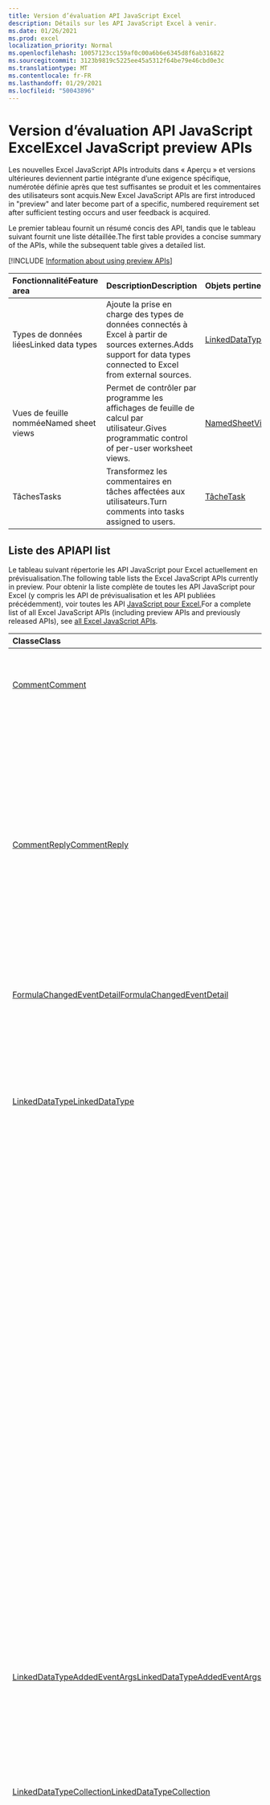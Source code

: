 ```yaml
---
title: Version d’évaluation API JavaScript Excel
description: Détails sur les API JavaScript Excel à venir.
ms.date: 01/26/2021
ms.prod: excel
localization_priority: Normal
ms.openlocfilehash: 10057123cc159af0c00a6b6e6345d8f6ab316822
ms.sourcegitcommit: 3123b9819c5225ee45a5312f64be79e46cbd0e3c
ms.translationtype: MT
ms.contentlocale: fr-FR
ms.lasthandoff: 01/29/2021
ms.locfileid: "50043896"
---
```

# <a name="excel-javascript-preview-apis"></a><span data-ttu-id="99d3b-103">Version d’évaluation API JavaScript Excel</span><span class="sxs-lookup"><span data-stu-id="99d3b-103">Excel JavaScript preview APIs</span></span>

<span data-ttu-id="99d3b-104">Les nouvelles Excel JavaScript APIs introduits dans « Aperçu » et versions ultérieures deviennent partie intégrante d’une exigence spécifique, numérotée définie après que test suffisantes se produit et les commentaires des utilisateurs sont acquis.</span><span class="sxs-lookup"><span data-stu-id="99d3b-104">New Excel JavaScript APIs are first introduced in "preview" and later become part of a specific, numbered requirement set after sufficient testing occurs and user feedback is acquired.</span></span>

<span data-ttu-id="99d3b-105">Le premier tableau fournit un résumé concis des API, tandis que le tableau suivant fournit une liste détaillée.</span><span class="sxs-lookup"><span data-stu-id="99d3b-105">The first table provides a concise summary of the APIs, while the subsequent table gives a detailed list.</span></span>

[!INCLUDE [Information about using preview APIs](../../includes/using-preview-apis-host.md)]

| <span data-ttu-id="99d3b-106">Fonctionnalité</span><span class="sxs-lookup"><span data-stu-id="99d3b-106">Feature area</span></span> | <span data-ttu-id="99d3b-107">Description</span><span class="sxs-lookup"><span data-stu-id="99d3b-107">Description</span></span> | <span data-ttu-id="99d3b-108">Objets pertinents</span><span class="sxs-lookup"><span data-stu-id="99d3b-108">Relevant objects</span></span> |
|:--- |:--- |:--- |
| <span data-ttu-id="99d3b-109">Types de données liées</span><span class="sxs-lookup"><span data-stu-id="99d3b-109">Linked data types</span></span> | <span data-ttu-id="99d3b-110">Ajoute la prise en charge des types de données connectés à Excel à partir de sources externes.</span><span class="sxs-lookup"><span data-stu-id="99d3b-110">Adds support for data types connected to Excel from external sources.</span></span> | [<span data-ttu-id="99d3b-111">LinkedDataType</span><span class="sxs-lookup"><span data-stu-id="99d3b-111">LinkedDataType</span></span>](/javascript/api/excel/excel.linkeddatatype)|
| <span data-ttu-id="99d3b-112">Vues de feuille nommée</span><span class="sxs-lookup"><span data-stu-id="99d3b-112">Named sheet views</span></span> | <span data-ttu-id="99d3b-113">Permet de contrôler par programme les affichages de feuille de calcul par utilisateur.</span><span class="sxs-lookup"><span data-stu-id="99d3b-113">Gives programmatic control of per-user worksheet views.</span></span> | [<span data-ttu-id="99d3b-114">NamedSheetView</span><span class="sxs-lookup"><span data-stu-id="99d3b-114">NamedSheetView</span></span>](/javascript/api/excel/excel.namedsheetview) |
| <span data-ttu-id="99d3b-115">Tâches</span><span class="sxs-lookup"><span data-stu-id="99d3b-115">Tasks</span></span> | <span data-ttu-id="99d3b-116">Transformez les commentaires en tâches affectées aux utilisateurs.</span><span class="sxs-lookup"><span data-stu-id="99d3b-116">Turn comments into tasks assigned to users.</span></span> | [<span data-ttu-id="99d3b-117">Tâche</span><span class="sxs-lookup"><span data-stu-id="99d3b-117">Task</span></span>](/javascript/api/excel/excel.task) |

## <a name="api-list"></a><span data-ttu-id="99d3b-118">Liste des API</span><span class="sxs-lookup"><span data-stu-id="99d3b-118">API list</span></span>

<span data-ttu-id="99d3b-119">Le tableau suivant répertorie les API JavaScript pour Excel actuellement en prévisualisation.</span><span class="sxs-lookup"><span data-stu-id="99d3b-119">The following table lists the Excel JavaScript APIs currently in preview.</span></span> <span data-ttu-id="99d3b-120">Pour obtenir la liste complète de toutes les API JavaScript pour Excel (y compris les API de prévisualisation et les API publiées précédemment), voir toutes les API [JavaScript pour Excel.](/javascript/api/excel?view=excel-js-preview&preserve-view=true)</span><span class="sxs-lookup"><span data-stu-id="99d3b-120">For a complete list of all Excel JavaScript APIs (including preview APIs and previously released APIs), see [all Excel JavaScript APIs](/javascript/api/excel?view=excel-js-preview&preserve-view=true).</span></span>

| <span data-ttu-id="99d3b-121">Classe</span><span class="sxs-lookup"><span data-stu-id="99d3b-121">Class</span></span> | <span data-ttu-id="99d3b-122">Champs</span><span class="sxs-lookup"><span data-stu-id="99d3b-122">Fields</span></span> | <span data-ttu-id="99d3b-123">Description</span><span class="sxs-lookup"><span data-stu-id="99d3b-123">Description</span></span> |
|:---|:---|:---|
|[<span data-ttu-id="99d3b-124">Comment</span><span class="sxs-lookup"><span data-stu-id="99d3b-124">Comment</span></span>](/javascript/api/excel/excel.comment)|[<span data-ttu-id="99d3b-125">assignTask(email: string)</span><span class="sxs-lookup"><span data-stu-id="99d3b-125">assignTask(email: string)</span></span>](/javascript/api/excel/excel.comment#assigntask-email-)|<span data-ttu-id="99d3b-126">Affecte la tâche liée au commentaire à l’utilisateur donné en tant que seule personne assignée.</span><span class="sxs-lookup"><span data-stu-id="99d3b-126">Assigns the task attached to the comment to the given user as the sole assignee.</span></span>|
||[<span data-ttu-id="99d3b-127">getTask()</span><span class="sxs-lookup"><span data-stu-id="99d3b-127">getTask()</span></span>](/javascript/api/excel/excel.comment#gettask--)|<span data-ttu-id="99d3b-128">Obtient la tâche associée à ce commentaire.</span><span class="sxs-lookup"><span data-stu-id="99d3b-128">Gets the task associated with this comment.</span></span>|
||[<span data-ttu-id="99d3b-129">getTaskOrNullObject()</span><span class="sxs-lookup"><span data-stu-id="99d3b-129">getTaskOrNullObject()</span></span>](/javascript/api/excel/excel.comment#gettaskornullobject--)|<span data-ttu-id="99d3b-130">Obtient la tâche associée à ce commentaire.</span><span class="sxs-lookup"><span data-stu-id="99d3b-130">Gets the task associated with this comment.</span></span>|
|[<span data-ttu-id="99d3b-131">CommentReply</span><span class="sxs-lookup"><span data-stu-id="99d3b-131">CommentReply</span></span>](/javascript/api/excel/excel.commentreply)|[<span data-ttu-id="99d3b-132">assignTask(email: string)</span><span class="sxs-lookup"><span data-stu-id="99d3b-132">assignTask(email: string)</span></span>](/javascript/api/excel/excel.commentreply#assigntask-email-)|<span data-ttu-id="99d3b-133">Affecte la tâche liée au commentaire à l’utilisateur donné en tant que seule personne assignée.</span><span class="sxs-lookup"><span data-stu-id="99d3b-133">Assigns the task attached to the comment to the given user as the sole assignee.</span></span>|
||[<span data-ttu-id="99d3b-134">getTask()</span><span class="sxs-lookup"><span data-stu-id="99d3b-134">getTask()</span></span>](/javascript/api/excel/excel.commentreply#gettask--)|<span data-ttu-id="99d3b-135">Obtient la tâche associée à ce commentaire.</span><span class="sxs-lookup"><span data-stu-id="99d3b-135">Gets the task associated with this comment.</span></span>|
||[<span data-ttu-id="99d3b-136">getTaskOrNullObject()</span><span class="sxs-lookup"><span data-stu-id="99d3b-136">getTaskOrNullObject()</span></span>](/javascript/api/excel/excel.commentreply#gettaskornullobject--)|<span data-ttu-id="99d3b-137">Obtient la tâche associée à ce commentaire.</span><span class="sxs-lookup"><span data-stu-id="99d3b-137">Gets the task associated with this comment.</span></span>|
|[<span data-ttu-id="99d3b-138">FormulaChangedEventDetail</span><span class="sxs-lookup"><span data-stu-id="99d3b-138">FormulaChangedEventDetail</span></span>](/javascript/api/excel/excel.formulachangedeventdetail)|[<span data-ttu-id="99d3b-139">cellAddress</span><span class="sxs-lookup"><span data-stu-id="99d3b-139">cellAddress</span></span>](/javascript/api/excel/excel.formulachangedeventdetail#celladdress)|<span data-ttu-id="99d3b-140">Adresse de la cellule qui contient la formule modifiée.</span><span class="sxs-lookup"><span data-stu-id="99d3b-140">The address of the cell that contains the changed formula.</span></span>|
||[<span data-ttu-id="99d3b-141">previousFormula</span><span class="sxs-lookup"><span data-stu-id="99d3b-141">previousFormula</span></span>](/javascript/api/excel/excel.formulachangedeventdetail#previousformula)|<span data-ttu-id="99d3b-142">Représente la formule précédente, avant qu’elle n’a été modifiée.</span><span class="sxs-lookup"><span data-stu-id="99d3b-142">Represents the previous formula, before it was changed.</span></span>|
|[<span data-ttu-id="99d3b-143">LinkedDataType</span><span class="sxs-lookup"><span data-stu-id="99d3b-143">LinkedDataType</span></span>](/javascript/api/excel/excel.linkeddatatype)|[<span data-ttu-id="99d3b-144">dataProvider</span><span class="sxs-lookup"><span data-stu-id="99d3b-144">dataProvider</span></span>](/javascript/api/excel/excel.linkeddatatype#dataprovider)|<span data-ttu-id="99d3b-145">Nom du fournisseur de données pour le type de données liées.</span><span class="sxs-lookup"><span data-stu-id="99d3b-145">The name of the data provider for the linked data type.</span></span>|
||[<span data-ttu-id="99d3b-146">lastRefreshed</span><span class="sxs-lookup"><span data-stu-id="99d3b-146">lastRefreshed</span></span>](/javascript/api/excel/excel.linkeddatatype#lastrefreshed)|<span data-ttu-id="99d3b-147">Date et heure du fuseau horaire local depuis l’ouverture du manuel lors de la dernière actualisation du type de données liées.</span><span class="sxs-lookup"><span data-stu-id="99d3b-147">The local time-zone date and time since the workbook was opened when the linked data type was last refreshed.</span></span>|
||[<span data-ttu-id="99d3b-148">name</span><span class="sxs-lookup"><span data-stu-id="99d3b-148">name</span></span>](/javascript/api/excel/excel.linkeddatatype#name)|<span data-ttu-id="99d3b-149">Nom du type de données liées.</span><span class="sxs-lookup"><span data-stu-id="99d3b-149">The name of the linked data type.</span></span>|
||[<span data-ttu-id="99d3b-150">periodicRefreshInterval</span><span class="sxs-lookup"><span data-stu-id="99d3b-150">periodicRefreshInterval</span></span>](/javascript/api/excel/excel.linkeddatatype#periodicrefreshinterval)|<span data-ttu-id="99d3b-151">Fréquence, en secondes, à laquelle le type de données liées est actualisé si elle est définie `refreshMode` sur « Périodique ».</span><span class="sxs-lookup"><span data-stu-id="99d3b-151">The frequency, in seconds, at which the linked data type is refreshed if `refreshMode` is set to "Periodic".</span></span>|
||[<span data-ttu-id="99d3b-152">refreshMode</span><span class="sxs-lookup"><span data-stu-id="99d3b-152">refreshMode</span></span>](/javascript/api/excel/excel.linkeddatatype#refreshmode)|<span data-ttu-id="99d3b-153">Mécanisme par lequel les données du type de données liées sont récupérées.</span><span class="sxs-lookup"><span data-stu-id="99d3b-153">The mechanism by which the data for the linked data type is retrieved.</span></span>|
||[<span data-ttu-id="99d3b-154">serviceId</span><span class="sxs-lookup"><span data-stu-id="99d3b-154">serviceId</span></span>](/javascript/api/excel/excel.linkeddatatype#serviceid)|<span data-ttu-id="99d3b-155">ID unique du type de données liées.</span><span class="sxs-lookup"><span data-stu-id="99d3b-155">The unique id of the linked data type.</span></span>|
||[<span data-ttu-id="99d3b-156">supportedRefreshModes</span><span class="sxs-lookup"><span data-stu-id="99d3b-156">supportedRefreshModes</span></span>](/javascript/api/excel/excel.linkeddatatype#supportedrefreshmodes)|<span data-ttu-id="99d3b-157">Renvoie un tableau avec tous les modes d’actualisation pris en charge par le type de données liées.</span><span class="sxs-lookup"><span data-stu-id="99d3b-157">Returns an array with all the refresh modes supported by the linked data type.</span></span>|
||[<span data-ttu-id="99d3b-158">requestRefresh()</span><span class="sxs-lookup"><span data-stu-id="99d3b-158">requestRefresh()</span></span>](/javascript/api/excel/excel.linkeddatatype#requestrefresh--)|<span data-ttu-id="99d3b-159">Effectue une demande d’actualisation du type de données liées.</span><span class="sxs-lookup"><span data-stu-id="99d3b-159">Makes a request to refresh the linked data type.</span></span>|
||[<span data-ttu-id="99d3b-160">requestSetRefreshMode(refreshMode: Excel.LinkedDataTypeRefreshMode)</span><span class="sxs-lookup"><span data-stu-id="99d3b-160">requestSetRefreshMode(refreshMode: Excel.LinkedDataTypeRefreshMode)</span></span>](/javascript/api/excel/excel.linkeddatatype#requestsetrefreshmode-refreshmode-)|<span data-ttu-id="99d3b-161">Effectue une demande de modification du mode d’actualisation pour ce type de données liées.</span><span class="sxs-lookup"><span data-stu-id="99d3b-161">Makes a request to change the refresh mode for this linked data type.</span></span>|
|[<span data-ttu-id="99d3b-162">LinkedDataTypeAddedEventArgs</span><span class="sxs-lookup"><span data-stu-id="99d3b-162">LinkedDataTypeAddedEventArgs</span></span>](/javascript/api/excel/excel.linkeddatatypeaddedeventargs)|[<span data-ttu-id="99d3b-163">serviceId</span><span class="sxs-lookup"><span data-stu-id="99d3b-163">serviceId</span></span>](/javascript/api/excel/excel.linkeddatatypeaddedeventargs#serviceid)|<span data-ttu-id="99d3b-164">ID unique du nouveau type de données liées.</span><span class="sxs-lookup"><span data-stu-id="99d3b-164">The unique id of the new linked data type.</span></span>|
||[<span data-ttu-id="99d3b-165">source</span><span class="sxs-lookup"><span data-stu-id="99d3b-165">source</span></span>](/javascript/api/excel/excel.linkeddatatypeaddedeventargs#source)|<span data-ttu-id="99d3b-166">Obtient la source de l’événement.</span><span class="sxs-lookup"><span data-stu-id="99d3b-166">Gets the source of the event.</span></span>|
||[<span data-ttu-id="99d3b-167">type</span><span class="sxs-lookup"><span data-stu-id="99d3b-167">type</span></span>](/javascript/api/excel/excel.linkeddatatypeaddedeventargs#type)|<span data-ttu-id="99d3b-168">Obtient le type de l’événement.</span><span class="sxs-lookup"><span data-stu-id="99d3b-168">Gets the type of the event.</span></span>|
|[<span data-ttu-id="99d3b-169">LinkedDataTypeCollection</span><span class="sxs-lookup"><span data-stu-id="99d3b-169">LinkedDataTypeCollection</span></span>](/javascript/api/excel/excel.linkeddatatypecollection)|[<span data-ttu-id="99d3b-170">getCount()</span><span class="sxs-lookup"><span data-stu-id="99d3b-170">getCount()</span></span>](/javascript/api/excel/excel.linkeddatatypecollection#getcount--)|<span data-ttu-id="99d3b-171">Obtient le nombre de types de données liées dans la collection.</span><span class="sxs-lookup"><span data-stu-id="99d3b-171">Gets the number of linked data types in the collection.</span></span>|
||[<span data-ttu-id="99d3b-172">getItem(key: number)</span><span class="sxs-lookup"><span data-stu-id="99d3b-172">getItem(key: number)</span></span>](/javascript/api/excel/excel.linkeddatatypecollection#getitem-key-)|<span data-ttu-id="99d3b-173">Obtient un type de données liées par ID de service.</span><span class="sxs-lookup"><span data-stu-id="99d3b-173">Gets a linked data type by service id.</span></span>|
||[<span data-ttu-id="99d3b-174">getItemAt(index: number)</span><span class="sxs-lookup"><span data-stu-id="99d3b-174">getItemAt(index: number)</span></span>](/javascript/api/excel/excel.linkeddatatypecollection#getitemat-index-)|<span data-ttu-id="99d3b-175">Obtient un type de données liées par son index dans la collection.</span><span class="sxs-lookup"><span data-stu-id="99d3b-175">Gets a linked data type by its index in the collection.</span></span>|
||[<span data-ttu-id="99d3b-176">getItemOrNullObject(key: number)</span><span class="sxs-lookup"><span data-stu-id="99d3b-176">getItemOrNullObject(key: number)</span></span>](/javascript/api/excel/excel.linkeddatatypecollection#getitemornullobject-key-)|<span data-ttu-id="99d3b-177">Obtient un type de données liées par ID.</span><span class="sxs-lookup"><span data-stu-id="99d3b-177">Gets a linked data type by ID.</span></span>|
||[<span data-ttu-id="99d3b-178">items</span><span class="sxs-lookup"><span data-stu-id="99d3b-178">items</span></span>](/javascript/api/excel/excel.linkeddatatypecollection#items)|<span data-ttu-id="99d3b-179">Obtient l’élément enfant chargé dans cette collection de sites.</span><span class="sxs-lookup"><span data-stu-id="99d3b-179">Gets the loaded child items in this collection.</span></span>|
||[<span data-ttu-id="99d3b-180">requestRefreshAll()</span><span class="sxs-lookup"><span data-stu-id="99d3b-180">requestRefreshAll()</span></span>](/javascript/api/excel/excel.linkeddatatypecollection#requestrefreshall--)|<span data-ttu-id="99d3b-181">Effectue une demande d’actualisation de tous les types de données liées dans la collection.</span><span class="sxs-lookup"><span data-stu-id="99d3b-181">Makes a request to refresh all the linked data types in the collection.</span></span>|
|[<span data-ttu-id="99d3b-182">NamedSheetView</span><span class="sxs-lookup"><span data-stu-id="99d3b-182">NamedSheetView</span></span>](/javascript/api/excel/excel.namedsheetview)|[<span data-ttu-id="99d3b-183">activate()</span><span class="sxs-lookup"><span data-stu-id="99d3b-183">activate()</span></span>](/javascript/api/excel/excel.namedsheetview#activate--)|<span data-ttu-id="99d3b-184">Active cette vue de feuille.</span><span class="sxs-lookup"><span data-stu-id="99d3b-184">Activates this sheet view.</span></span>|
||[<span data-ttu-id="99d3b-185">delete()</span><span class="sxs-lookup"><span data-stu-id="99d3b-185">delete()</span></span>](/javascript/api/excel/excel.namedsheetview#delete--)|<span data-ttu-id="99d3b-186">Supprime l’affichage Feuille de la feuille de calcul.</span><span class="sxs-lookup"><span data-stu-id="99d3b-186">Removes the sheet view from the worksheet.</span></span>|
||[<span data-ttu-id="99d3b-187">duplicate(name?: string)</span><span class="sxs-lookup"><span data-stu-id="99d3b-187">duplicate(name?: string)</span></span>](/javascript/api/excel/excel.namedsheetview#duplicate-name-)|<span data-ttu-id="99d3b-188">Crée une copie de cette vue de feuille.</span><span class="sxs-lookup"><span data-stu-id="99d3b-188">Creates a copy of this sheet view.</span></span>|
||[<span data-ttu-id="99d3b-189">name</span><span class="sxs-lookup"><span data-stu-id="99d3b-189">name</span></span>](/javascript/api/excel/excel.namedsheetview#name)|<span data-ttu-id="99d3b-190">Obtient ou définit le nom de l’affichage Feuille.</span><span class="sxs-lookup"><span data-stu-id="99d3b-190">Gets or sets the name of the sheet view.</span></span>|
|[<span data-ttu-id="99d3b-191">NamedSheetViewCollection</span><span class="sxs-lookup"><span data-stu-id="99d3b-191">NamedSheetViewCollection</span></span>](/javascript/api/excel/excel.namedsheetviewcollection)|[<span data-ttu-id="99d3b-192">add(name: string)</span><span class="sxs-lookup"><span data-stu-id="99d3b-192">add(name: string)</span></span>](/javascript/api/excel/excel.namedsheetviewcollection#add-name-)|<span data-ttu-id="99d3b-193">Crée un affichage feuille avec le nom donné.</span><span class="sxs-lookup"><span data-stu-id="99d3b-193">Creates a new sheet view with the given name.</span></span>|
||[<span data-ttu-id="99d3b-194">enterTemporary()</span><span class="sxs-lookup"><span data-stu-id="99d3b-194">enterTemporary()</span></span>](/javascript/api/excel/excel.namedsheetviewcollection#entertemporary--)|<span data-ttu-id="99d3b-195">Crée et active un nouvel affichage de feuille temporaire.</span><span class="sxs-lookup"><span data-stu-id="99d3b-195">Creates and activates a new temporary sheet view.</span></span>|
||[<span data-ttu-id="99d3b-196">exit()</span><span class="sxs-lookup"><span data-stu-id="99d3b-196">exit()</span></span>](/javascript/api/excel/excel.namedsheetviewcollection#exit--)|<span data-ttu-id="99d3b-197">Quitte l’affichage feuille actif.</span><span class="sxs-lookup"><span data-stu-id="99d3b-197">Exits the currently active sheet view.</span></span>|
||[<span data-ttu-id="99d3b-198">getActive()</span><span class="sxs-lookup"><span data-stu-id="99d3b-198">getActive()</span></span>](/javascript/api/excel/excel.namedsheetviewcollection#getactive--)|<span data-ttu-id="99d3b-199">Obtient l’affichage feuille de calcul actif.</span><span class="sxs-lookup"><span data-stu-id="99d3b-199">Gets the worksheet's currently active sheet view.</span></span>|
||[<span data-ttu-id="99d3b-200">getCount()</span><span class="sxs-lookup"><span data-stu-id="99d3b-200">getCount()</span></span>](/javascript/api/excel/excel.namedsheetviewcollection#getcount--)|<span data-ttu-id="99d3b-201">Obtient le nombre d’affichages de feuille dans cette feuille de calcul.</span><span class="sxs-lookup"><span data-stu-id="99d3b-201">Gets the number of sheet views in this worksheet.</span></span>|
||[<span data-ttu-id="99d3b-202">getItem(key: string)</span><span class="sxs-lookup"><span data-stu-id="99d3b-202">getItem(key: string)</span></span>](/javascript/api/excel/excel.namedsheetviewcollection#getitem-key-)|<span data-ttu-id="99d3b-203">Obtient une vue de feuille à l’aide de son nom.</span><span class="sxs-lookup"><span data-stu-id="99d3b-203">Gets a sheet view using its name.</span></span>|
||[<span data-ttu-id="99d3b-204">getItemAt(index: number)</span><span class="sxs-lookup"><span data-stu-id="99d3b-204">getItemAt(index: number)</span></span>](/javascript/api/excel/excel.namedsheetviewcollection#getitemat-index-)|<span data-ttu-id="99d3b-205">Obtient une vue de feuille par son index dans la collection.</span><span class="sxs-lookup"><span data-stu-id="99d3b-205">Gets a sheet view by its index in the collection.</span></span>|
||[<span data-ttu-id="99d3b-206">items</span><span class="sxs-lookup"><span data-stu-id="99d3b-206">items</span></span>](/javascript/api/excel/excel.namedsheetviewcollection#items)|<span data-ttu-id="99d3b-207">Obtient l’élément enfant chargé dans cette collection de sites.</span><span class="sxs-lookup"><span data-stu-id="99d3b-207">Gets the loaded child items in this collection.</span></span>|
|[<span data-ttu-id="99d3b-208">PivotLayout</span><span class="sxs-lookup"><span data-stu-id="99d3b-208">PivotLayout</span></span>](/javascript/api/excel/excel.pivotlayout)|[<span data-ttu-id="99d3b-209">altTextDescription</span><span class="sxs-lookup"><span data-stu-id="99d3b-209">altTextDescription</span></span>](/javascript/api/excel/excel.pivotlayout#alttextdescription)|<span data-ttu-id="99d3b-210">Description de texte de alt du tableau croisé dynamique.</span><span class="sxs-lookup"><span data-stu-id="99d3b-210">The alt text description of the PivotTable.</span></span>|
||[<span data-ttu-id="99d3b-211">altTextTitle</span><span class="sxs-lookup"><span data-stu-id="99d3b-211">altTextTitle</span></span>](/javascript/api/excel/excel.pivotlayout#alttexttitle)|<span data-ttu-id="99d3b-212">Titre de texte de alt du tableau croisé dynamique.</span><span class="sxs-lookup"><span data-stu-id="99d3b-212">The alt text title of the PivotTable.</span></span>|
||[<span data-ttu-id="99d3b-213">displayBlankLineAfterEachItem(display: boolean)</span><span class="sxs-lookup"><span data-stu-id="99d3b-213">displayBlankLineAfterEachItem(display: boolean)</span></span>](/javascript/api/excel/excel.pivotlayout#displayblanklineaftereachitem-display-)|<span data-ttu-id="99d3b-214">Définit si une ligne vide doit être affichée après chaque élément.</span><span class="sxs-lookup"><span data-stu-id="99d3b-214">Sets whether or not to display a blank line after each item.</span></span>|
||[<span data-ttu-id="99d3b-215">emptyCellText</span><span class="sxs-lookup"><span data-stu-id="99d3b-215">emptyCellText</span></span>](/javascript/api/excel/excel.pivotlayout#emptycelltext)|<span data-ttu-id="99d3b-216">Texte qui est automatiquement rempli dans n’importe quelle cellule vide du tableau croisé dynamique si `fillEmptyCells == true` .</span><span class="sxs-lookup"><span data-stu-id="99d3b-216">The text that is automatically filled into any empty cell in the PivotTable if `fillEmptyCells == true`.</span></span>|
||[<span data-ttu-id="99d3b-217">fillEmptyCells</span><span class="sxs-lookup"><span data-stu-id="99d3b-217">fillEmptyCells</span></span>](/javascript/api/excel/excel.pivotlayout#fillemptycells)|<span data-ttu-id="99d3b-218">Spécifie si les cellules vides du tableau croisé dynamique doivent être remplies avec le `emptyCellText` .</span><span class="sxs-lookup"><span data-stu-id="99d3b-218">Specifies whether empty cells in the PivotTable should be populated with the `emptyCellText`.</span></span>|
||[<span data-ttu-id="99d3b-219">getCell(dataHierarchy: DataPivotHierarchy \| string, rowItems: Array<PivotItem \| string>, columnItems: Array<PivotItem \| string>)</span><span class="sxs-lookup"><span data-stu-id="99d3b-219">getCell(dataHierarchy: DataPivotHierarchy \| string, rowItems: Array<PivotItem \| string>, columnItems: Array<PivotItem \| string>)</span></span>](/javascript/api/excel/excel.pivotlayout#getcell-datahierarchy--rowitems--columnitems-)|<span data-ttu-id="99d3b-220">Obtient une cellule unique dans le tableau croisé dynamique basé sur une hiérarchie de données ainsi que les éléments de ligne et de colonne de leurs hiérarchies respectives.</span><span class="sxs-lookup"><span data-stu-id="99d3b-220">Gets a unique cell in the PivotTable based on a data hierarchy and the row and column items of their respective hierarchies.</span></span>|
||[<span data-ttu-id="99d3b-221">pivotStyle</span><span class="sxs-lookup"><span data-stu-id="99d3b-221">pivotStyle</span></span>](/javascript/api/excel/excel.pivotlayout#pivotstyle)|<span data-ttu-id="99d3b-222">Style appliqué au tableau croisé dynamique.</span><span class="sxs-lookup"><span data-stu-id="99d3b-222">The style applied to the PivotTable.</span></span>|
||[<span data-ttu-id="99d3b-223">repeatAllItemLabels(repeatLabels: boolean)</span><span class="sxs-lookup"><span data-stu-id="99d3b-223">repeatAllItemLabels(repeatLabels: boolean)</span></span>](/javascript/api/excel/excel.pivotlayout#repeatallitemlabels-repeatlabels-)|<span data-ttu-id="99d3b-224">Définit le paramètre « Répéter toutes les étiquettes d’éléments » dans tous les champs du tableau croisé dynamique.</span><span class="sxs-lookup"><span data-stu-id="99d3b-224">Sets the "repeat all item labels" setting across all fields in the PivotTable.</span></span>|
||[<span data-ttu-id="99d3b-225">setStyle(style: string \| PivotTableStyle \| BuiltInPivotTableStyle)</span><span class="sxs-lookup"><span data-stu-id="99d3b-225">setStyle(style: string \| PivotTableStyle \| BuiltInPivotTableStyle)</span></span>](/javascript/api/excel/excel.pivotlayout#setstyle-style-)|<span data-ttu-id="99d3b-226">Définit le style appliqué au tableau croisé dynamique.</span><span class="sxs-lookup"><span data-stu-id="99d3b-226">Sets the style applied to the PivotTable.</span></span>|
||[<span data-ttu-id="99d3b-227">showFieldHeaders</span><span class="sxs-lookup"><span data-stu-id="99d3b-227">showFieldHeaders</span></span>](/javascript/api/excel/excel.pivotlayout#showfieldheaders)|<span data-ttu-id="99d3b-228">Spécifie si le tableau croisé dynamique affiche les en-têtes de champ (légendes de champ et les drop-downs de filtre).</span><span class="sxs-lookup"><span data-stu-id="99d3b-228">Specifies whether the PivotTable displays field headers (field captions and filter drop-downs).</span></span>|
|[<span data-ttu-id="99d3b-229">PivotTable</span><span class="sxs-lookup"><span data-stu-id="99d3b-229">PivotTable</span></span>](/javascript/api/excel/excel.pivottable)|[<span data-ttu-id="99d3b-230">refreshOnOpen</span><span class="sxs-lookup"><span data-stu-id="99d3b-230">refreshOnOpen</span></span>](/javascript/api/excel/excel.pivottable#refreshonopen)|<span data-ttu-id="99d3b-231">Spécifie si le tableau croisé dynamique est actualisé à l’ouverture du manuel.</span><span class="sxs-lookup"><span data-stu-id="99d3b-231">Specifies whether the PivotTable refreshes when the workbook opens.</span></span>|
|[<span data-ttu-id="99d3b-232">Range</span><span class="sxs-lookup"><span data-stu-id="99d3b-232">Range</span></span>](/javascript/api/excel/excel.range)|[<span data-ttu-id="99d3b-233">getPrecedents()</span><span class="sxs-lookup"><span data-stu-id="99d3b-233">getPrecedents()</span></span>](/javascript/api/excel/excel.range#getprecedents--)|<span data-ttu-id="99d3b-234">Renvoie un objet qui représente la plage contenant tous les antécédents d’une cellule dans la même feuille de calcul ou `WorkbookRangeAreas` dans plusieurs feuilles de calcul.</span><span class="sxs-lookup"><span data-stu-id="99d3b-234">Returns a `WorkbookRangeAreas` object that represents the range containing all the precedents of a cell in same worksheet or in multiple worksheets.</span></span>|
|[<span data-ttu-id="99d3b-235">RefreshModeChangedEventArgs</span><span class="sxs-lookup"><span data-stu-id="99d3b-235">RefreshModeChangedEventArgs</span></span>](/javascript/api/excel/excel.refreshmodechangedeventargs)|[<span data-ttu-id="99d3b-236">refreshMode</span><span class="sxs-lookup"><span data-stu-id="99d3b-236">refreshMode</span></span>](/javascript/api/excel/excel.refreshmodechangedeventargs#refreshmode)|<span data-ttu-id="99d3b-237">Mode d’actualisation du type de données liées.</span><span class="sxs-lookup"><span data-stu-id="99d3b-237">The linked data type refresh mode.</span></span>|
||[<span data-ttu-id="99d3b-238">serviceId</span><span class="sxs-lookup"><span data-stu-id="99d3b-238">serviceId</span></span>](/javascript/api/excel/excel.refreshmodechangedeventargs#serviceid)|<span data-ttu-id="99d3b-239">ID unique de l’objet dont le mode d’actualisation a été modifié.</span><span class="sxs-lookup"><span data-stu-id="99d3b-239">The unique id of the object whose refresh mode was changed.</span></span>|
||[<span data-ttu-id="99d3b-240">source</span><span class="sxs-lookup"><span data-stu-id="99d3b-240">source</span></span>](/javascript/api/excel/excel.refreshmodechangedeventargs#source)|<span data-ttu-id="99d3b-241">Obtient la source de l’événement.</span><span class="sxs-lookup"><span data-stu-id="99d3b-241">Gets the source of the event.</span></span>|
||[<span data-ttu-id="99d3b-242">type</span><span class="sxs-lookup"><span data-stu-id="99d3b-242">type</span></span>](/javascript/api/excel/excel.refreshmodechangedeventargs#type)|<span data-ttu-id="99d3b-243">Obtient le type de l’événement.</span><span class="sxs-lookup"><span data-stu-id="99d3b-243">Gets the type of the event.</span></span>|
|[<span data-ttu-id="99d3b-244">RefreshRequestCompletedEventArgs</span><span class="sxs-lookup"><span data-stu-id="99d3b-244">RefreshRequestCompletedEventArgs</span></span>](/javascript/api/excel/excel.refreshrequestcompletedeventargs)|[<span data-ttu-id="99d3b-245">actualisé</span><span class="sxs-lookup"><span data-stu-id="99d3b-245">refreshed</span></span>](/javascript/api/excel/excel.refreshrequestcompletedeventargs#refreshed)|<span data-ttu-id="99d3b-246">Indique si la demande d’actualisation a réussi.</span><span class="sxs-lookup"><span data-stu-id="99d3b-246">Indicates if the request to refresh was successful.</span></span>|
||[<span data-ttu-id="99d3b-247">serviceId</span><span class="sxs-lookup"><span data-stu-id="99d3b-247">serviceId</span></span>](/javascript/api/excel/excel.refreshrequestcompletedeventargs#serviceid)|<span data-ttu-id="99d3b-248">ID unique de l’objet dont la demande d’actualisation a été effectuée.</span><span class="sxs-lookup"><span data-stu-id="99d3b-248">The unique id of the object whose refresh request was completed.</span></span>|
||[<span data-ttu-id="99d3b-249">source</span><span class="sxs-lookup"><span data-stu-id="99d3b-249">source</span></span>](/javascript/api/excel/excel.refreshrequestcompletedeventargs#source)|<span data-ttu-id="99d3b-250">Obtient la source de l’événement.</span><span class="sxs-lookup"><span data-stu-id="99d3b-250">Gets the source of the event.</span></span>|
||[<span data-ttu-id="99d3b-251">type</span><span class="sxs-lookup"><span data-stu-id="99d3b-251">type</span></span>](/javascript/api/excel/excel.refreshrequestcompletedeventargs#type)|<span data-ttu-id="99d3b-252">Obtient le type de l’événement.</span><span class="sxs-lookup"><span data-stu-id="99d3b-252">Gets the type of the event.</span></span>|
||[<span data-ttu-id="99d3b-253">avertissements</span><span class="sxs-lookup"><span data-stu-id="99d3b-253">warnings</span></span>](/javascript/api/excel/excel.refreshrequestcompletedeventargs#warnings)|<span data-ttu-id="99d3b-254">Tableau qui contient les avertissements générés à partir de la demande d’actualisation.</span><span class="sxs-lookup"><span data-stu-id="99d3b-254">An array that contains any warnings generated from the refresh request.</span></span>|
|[<span data-ttu-id="99d3b-255">ShapeCollection</span><span class="sxs-lookup"><span data-stu-id="99d3b-255">ShapeCollection</span></span>](/javascript/api/excel/excel.shapecollection)|[<span data-ttu-id="99d3b-256">addSvg(xml: string)</span><span class="sxs-lookup"><span data-stu-id="99d3b-256">addSvg(xml: string)</span></span>](/javascript/api/excel/excel.shapecollection#addsvg-xml-)|<span data-ttu-id="99d3b-257">Crée un graphique de fichiers SVG (SVG) à partir d’une chaîne XML et il est ajouté à la feuille de calcul.</span><span class="sxs-lookup"><span data-stu-id="99d3b-257">Creates a scalable vector graphic (SVG) from an XML string and adds it to the worksheet.</span></span>|
|[<span data-ttu-id="99d3b-258">Segment</span><span class="sxs-lookup"><span data-stu-id="99d3b-258">Slicer</span></span>](/javascript/api/excel/excel.slicer)|[<span data-ttu-id="99d3b-259">nameInFormula</span><span class="sxs-lookup"><span data-stu-id="99d3b-259">nameInFormula</span></span>](/javascript/api/excel/excel.slicer#nameinformula)|<span data-ttu-id="99d3b-260">Représente le nom du segment utilisé dans la formule.</span><span class="sxs-lookup"><span data-stu-id="99d3b-260">Represents the slicer name used in the formula.</span></span>|
||[<span data-ttu-id="99d3b-261">slicerStyle</span><span class="sxs-lookup"><span data-stu-id="99d3b-261">slicerStyle</span></span>](/javascript/api/excel/excel.slicer#slicerstyle)|<span data-ttu-id="99d3b-262">Style appliqué au slicer.</span><span class="sxs-lookup"><span data-stu-id="99d3b-262">The style applied to the Slicer.</span></span>|
||[<span data-ttu-id="99d3b-263">setStyle(style: string \| SlicerStyle \| BuiltInSlicerStyle)</span><span class="sxs-lookup"><span data-stu-id="99d3b-263">setStyle(style: string \| SlicerStyle \| BuiltInSlicerStyle)</span></span>](/javascript/api/excel/excel.slicer#setstyle-style-)|<span data-ttu-id="99d3b-264">Définit le style appliqué au slicer.</span><span class="sxs-lookup"><span data-stu-id="99d3b-264">Sets the style applied to the slicer.</span></span>|
|[<span data-ttu-id="99d3b-265">Tableau</span><span class="sxs-lookup"><span data-stu-id="99d3b-265">Table</span></span>](/javascript/api/excel/excel.table)|[<span data-ttu-id="99d3b-266">clearStyle()</span><span class="sxs-lookup"><span data-stu-id="99d3b-266">clearStyle()</span></span>](/javascript/api/excel/excel.table#clearstyle--)|<span data-ttu-id="99d3b-267">Modifie le tableau pour utiliser le style de tableau par défaut.</span><span class="sxs-lookup"><span data-stu-id="99d3b-267">Changes the table to use the default table style.</span></span>|
||[<span data-ttu-id="99d3b-268">onFiltered</span><span class="sxs-lookup"><span data-stu-id="99d3b-268">onFiltered</span></span>](/javascript/api/excel/excel.table#onfiltered)|<span data-ttu-id="99d3b-269">Se produit lorsque le filtre est appliqué sur une table spécifique.</span><span class="sxs-lookup"><span data-stu-id="99d3b-269">Occurs when filter is applied on a specific table.</span></span>|
||[<span data-ttu-id="99d3b-270">tableStyle</span><span class="sxs-lookup"><span data-stu-id="99d3b-270">tableStyle</span></span>](/javascript/api/excel/excel.table#tablestyle)|<span data-ttu-id="99d3b-271">Style appliqué au tableau.</span><span class="sxs-lookup"><span data-stu-id="99d3b-271">The style applied to the Table.</span></span>|
||[<span data-ttu-id="99d3b-272">setStyle(style: string \| TableStyle \| BuiltInTableStyle)</span><span class="sxs-lookup"><span data-stu-id="99d3b-272">setStyle(style: string \| TableStyle \| BuiltInTableStyle)</span></span>](/javascript/api/excel/excel.table#setstyle-style-)|<span data-ttu-id="99d3b-273">Définit le style appliqué au tableau.</span><span class="sxs-lookup"><span data-stu-id="99d3b-273">Sets the style applied to the table.</span></span>|
|[<span data-ttu-id="99d3b-274">TableCollection</span><span class="sxs-lookup"><span data-stu-id="99d3b-274">TableCollection</span></span>](/javascript/api/excel/excel.tablecollection)|[<span data-ttu-id="99d3b-275">onFiltered</span><span class="sxs-lookup"><span data-stu-id="99d3b-275">onFiltered</span></span>](/javascript/api/excel/excel.tablecollection#onfiltered)|<span data-ttu-id="99d3b-276">Se produit lorsque le filtre est appliqué sur n’importe quel tableau dans un classeur ou une feuille de calcul.</span><span class="sxs-lookup"><span data-stu-id="99d3b-276">Occurs when filter is applied on any table in a workbook, or a worksheet.</span></span>|
|[<span data-ttu-id="99d3b-277">TableFilteredEventArgs</span><span class="sxs-lookup"><span data-stu-id="99d3b-277">TableFilteredEventArgs</span></span>](/javascript/api/excel/excel.tablefilteredeventargs)|[<span data-ttu-id="99d3b-278">tableId</span><span class="sxs-lookup"><span data-stu-id="99d3b-278">tableId</span></span>](/javascript/api/excel/excel.tablefilteredeventargs#tableid)|<span data-ttu-id="99d3b-279">Obtient l’id du tableau dans lequel le filtre est appliqué.</span><span class="sxs-lookup"><span data-stu-id="99d3b-279">Gets the id of the table in which the filter is applied.</span></span>|
||[<span data-ttu-id="99d3b-280">type</span><span class="sxs-lookup"><span data-stu-id="99d3b-280">type</span></span>](/javascript/api/excel/excel.tablefilteredeventargs#type)|<span data-ttu-id="99d3b-281">Obtient le type de l’événement.</span><span class="sxs-lookup"><span data-stu-id="99d3b-281">Gets the type of the event.</span></span>|
||[<span data-ttu-id="99d3b-282">worksheetId</span><span class="sxs-lookup"><span data-stu-id="99d3b-282">worksheetId</span></span>](/javascript/api/excel/excel.tablefilteredeventargs#worksheetid)|<span data-ttu-id="99d3b-283">Obtient l’id de la feuille de calcul qui contient le tableau.</span><span class="sxs-lookup"><span data-stu-id="99d3b-283">Gets the id of the worksheet which contains the table.</span></span>|
|[<span data-ttu-id="99d3b-284">Tâche</span><span class="sxs-lookup"><span data-stu-id="99d3b-284">Task</span></span>](/javascript/api/excel/excel.task)|[<span data-ttu-id="99d3b-285">addAssignee(email: string)</span><span class="sxs-lookup"><span data-stu-id="99d3b-285">addAssignee(email: string)</span></span>](/javascript/api/excel/excel.task#addassignee-email-)|<span data-ttu-id="99d3b-286">Ajoute une personne assignée à la tâche.</span><span class="sxs-lookup"><span data-stu-id="99d3b-286">Adds an assignee to the task.</span></span>|
||[<span data-ttu-id="99d3b-287">applyChanges(taskChanges: Excel.TaskChanges)</span><span class="sxs-lookup"><span data-stu-id="99d3b-287">applyChanges(taskChanges: Excel.TaskChanges)</span></span>](/javascript/api/excel/excel.task#applychanges-taskchanges-)|<span data-ttu-id="99d3b-288">Applique les modifications données à la tâche.</span><span class="sxs-lookup"><span data-stu-id="99d3b-288">Applies the given changes to the task.</span></span>|
||[<span data-ttu-id="99d3b-289">assignees</span><span class="sxs-lookup"><span data-stu-id="99d3b-289">assignees</span></span>](/javascript/api/excel/excel.task#assignees)|<span data-ttu-id="99d3b-290">Obtient les utilisateurs auxquels la tâche est affectée.</span><span class="sxs-lookup"><span data-stu-id="99d3b-290">Gets the users to whom the task is assigned.</span></span>|
||[<span data-ttu-id="99d3b-291">comment</span><span class="sxs-lookup"><span data-stu-id="99d3b-291">comment</span></span>](/javascript/api/excel/excel.task#comment)|<span data-ttu-id="99d3b-292">Obtient le commentaire associé à la tâche.</span><span class="sxs-lookup"><span data-stu-id="99d3b-292">Gets the comment associated with the task.</span></span>|
||[<span data-ttu-id="99d3b-293">dueDate</span><span class="sxs-lookup"><span data-stu-id="99d3b-293">dueDate</span></span>](/javascript/api/excel/excel.task#duedate)|<span data-ttu-id="99d3b-294">Obtient la date et l’heure d’échéance de la tâche.</span><span class="sxs-lookup"><span data-stu-id="99d3b-294">Gets the date and time the task is due.</span></span>|
||[<span data-ttu-id="99d3b-295">historyRecords</span><span class="sxs-lookup"><span data-stu-id="99d3b-295">historyRecords</span></span>](/javascript/api/excel/excel.task#historyrecords)|<span data-ttu-id="99d3b-296">Obtient les enregistrements d’historique de la tâche.</span><span class="sxs-lookup"><span data-stu-id="99d3b-296">Gets the history records of the task.</span></span>|
||[<span data-ttu-id="99d3b-297">id</span><span class="sxs-lookup"><span data-stu-id="99d3b-297">id</span></span>](/javascript/api/excel/excel.task#id)|<span data-ttu-id="99d3b-298">Obtient l’ID de la tâche.</span><span class="sxs-lookup"><span data-stu-id="99d3b-298">Gets the id of the task.</span></span>|
||[<span data-ttu-id="99d3b-299">percentComplete</span><span class="sxs-lookup"><span data-stu-id="99d3b-299">percentComplete</span></span>](/javascript/api/excel/excel.task#percentcomplete)|<span data-ttu-id="99d3b-300">Obtient le pourcentage d’achèvement de la tâche.</span><span class="sxs-lookup"><span data-stu-id="99d3b-300">Gets the completion percentage of the task.</span></span>|
||[<span data-ttu-id="99d3b-301">priorité</span><span class="sxs-lookup"><span data-stu-id="99d3b-301">priority</span></span>](/javascript/api/excel/excel.task#priority)|<span data-ttu-id="99d3b-302">Obtient la priorité de la tâche.</span><span class="sxs-lookup"><span data-stu-id="99d3b-302">Gets the priority of the task.</span></span>|
||[<span data-ttu-id="99d3b-303">startDate</span><span class="sxs-lookup"><span data-stu-id="99d3b-303">startDate</span></span>](/javascript/api/excel/excel.task#startdate)|<span data-ttu-id="99d3b-304">Obtient la date et l’heure de début de la tâche.</span><span class="sxs-lookup"><span data-stu-id="99d3b-304">Gets the date and time the task should start.</span></span>|
||[<span data-ttu-id="99d3b-305">title</span><span class="sxs-lookup"><span data-stu-id="99d3b-305">title</span></span>](/javascript/api/excel/excel.task#title)|<span data-ttu-id="99d3b-306">Obtient le titre de la tâche.</span><span class="sxs-lookup"><span data-stu-id="99d3b-306">Gets title of the task.</span></span>|
||[<span data-ttu-id="99d3b-307">removeAllAssignees()</span><span class="sxs-lookup"><span data-stu-id="99d3b-307">removeAllAssignees()</span></span>](/javascript/api/excel/excel.task#removeallassignees--)|<span data-ttu-id="99d3b-308">Supprime tous les personnes assignées de la tâche.</span><span class="sxs-lookup"><span data-stu-id="99d3b-308">Removes all assignees from the task.</span></span>|
||[<span data-ttu-id="99d3b-309">removeAssignee(email: string)</span><span class="sxs-lookup"><span data-stu-id="99d3b-309">removeAssignee(email: string)</span></span>](/javascript/api/excel/excel.task#removeassignee-email-)|<span data-ttu-id="99d3b-310">Supprime une personne assignée de la tâche.</span><span class="sxs-lookup"><span data-stu-id="99d3b-310">Removes an assignee from the task.</span></span>|
||[<span data-ttu-id="99d3b-311">setPercentComplete(percentComplete: number)</span><span class="sxs-lookup"><span data-stu-id="99d3b-311">setPercentComplete(percentComplete: number)</span></span>](/javascript/api/excel/excel.task#setpercentcomplete-percentcomplete-)|<span data-ttu-id="99d3b-312">Modifie l’achèvement de la tâche.</span><span class="sxs-lookup"><span data-stu-id="99d3b-312">Changes the completion of the task.</span></span>|
||[<span data-ttu-id="99d3b-313">setPriority(priority: number)</span><span class="sxs-lookup"><span data-stu-id="99d3b-313">setPriority(priority: number)</span></span>](/javascript/api/excel/excel.task#setpriority-priority-)|<span data-ttu-id="99d3b-314">Modifie la priorité de la tâche.</span><span class="sxs-lookup"><span data-stu-id="99d3b-314">Changes the priority of the task.</span></span>|
||[<span data-ttu-id="99d3b-315">setStartDateAndDueDate(startDate: Date, dueDate: Date)</span><span class="sxs-lookup"><span data-stu-id="99d3b-315">setStartDateAndDueDate(startDate: Date, dueDate: Date)</span></span>](/javascript/api/excel/excel.task#setstartdateandduedate-startdate--duedate-)|<span data-ttu-id="99d3b-316">Modifie le début et les dates d’échéance de la tâche.</span><span class="sxs-lookup"><span data-stu-id="99d3b-316">Changes the start and the due dates of the task.</span></span>|
||[<span data-ttu-id="99d3b-317">setTitle(title: string)</span><span class="sxs-lookup"><span data-stu-id="99d3b-317">setTitle(title: string)</span></span>](/javascript/api/excel/excel.task#settitle-title-)|<span data-ttu-id="99d3b-318">Modifie le titre de la tâche.</span><span class="sxs-lookup"><span data-stu-id="99d3b-318">Changes the title of the task.</span></span>|
|[<span data-ttu-id="99d3b-319">TaskChanges</span><span class="sxs-lookup"><span data-stu-id="99d3b-319">TaskChanges</span></span>](/javascript/api/excel/excel.taskchanges)|[<span data-ttu-id="99d3b-320">dueDate</span><span class="sxs-lookup"><span data-stu-id="99d3b-320">dueDate</span></span>](/javascript/api/excel/excel.taskchanges#duedate)|<span data-ttu-id="99d3b-321">Définit une nouvelle date d’échéance pour la tâche, dans le fuseau horaire UTC.</span><span class="sxs-lookup"><span data-stu-id="99d3b-321">Sets a new due date for the task, in UTC time zone.</span></span>|
||[<span data-ttu-id="99d3b-322">emailsToAssign</span><span class="sxs-lookup"><span data-stu-id="99d3b-322">emailsToAssign</span></span>](/javascript/api/excel/excel.taskchanges#emailstoassign)|<span data-ttu-id="99d3b-323">Définit les adresses de messagerie des utilisateurs à affecter à la tâche.</span><span class="sxs-lookup"><span data-stu-id="99d3b-323">Sets email addresses of the users to assign to the task.</span></span>|
||[<span data-ttu-id="99d3b-324">emailsToUnassign</span><span class="sxs-lookup"><span data-stu-id="99d3b-324">emailsToUnassign</span></span>](/javascript/api/excel/excel.taskchanges#emailstounassign)|<span data-ttu-id="99d3b-325">Définit les adresses e-mail des utilisateurs à désattribuer à la tâche.</span><span class="sxs-lookup"><span data-stu-id="99d3b-325">Sets email addresses of the users to unassign from the task.</span></span>|
||[<span data-ttu-id="99d3b-326">percentComplete</span><span class="sxs-lookup"><span data-stu-id="99d3b-326">percentComplete</span></span>](/javascript/api/excel/excel.taskchanges#percentcomplete)|<span data-ttu-id="99d3b-327">Définit un nouveau pourcentage d’achèvement pour la tâche.</span><span class="sxs-lookup"><span data-stu-id="99d3b-327">Sets a new completion percentage for the task.</span></span>|
||[<span data-ttu-id="99d3b-328">priorité</span><span class="sxs-lookup"><span data-stu-id="99d3b-328">priority</span></span>](/javascript/api/excel/excel.taskchanges#priority)|<span data-ttu-id="99d3b-329">Définit une nouvelle priorité pour la tâche.</span><span class="sxs-lookup"><span data-stu-id="99d3b-329">Sets a new priority for the task.</span></span>|
||[<span data-ttu-id="99d3b-330">removeAllPreviousAssignees</span><span class="sxs-lookup"><span data-stu-id="99d3b-330">removeAllPreviousAssignees</span></span>](/javascript/api/excel/excel.taskchanges#removeallpreviousassignees)|<span data-ttu-id="99d3b-331">Définit si la modification doit supprimer tous les anciens assignés de la tâche.</span><span class="sxs-lookup"><span data-stu-id="99d3b-331">Sets if the change should remove all previous assignees from the task.</span></span>|
||[<span data-ttu-id="99d3b-332">startDate</span><span class="sxs-lookup"><span data-stu-id="99d3b-332">startDate</span></span>](/javascript/api/excel/excel.taskchanges#startdate)|<span data-ttu-id="99d3b-333">Définit une nouvelle date de début pour la tâche, dans le fuseau horaire UTC.</span><span class="sxs-lookup"><span data-stu-id="99d3b-333">Sets a new start date for the task, in UTC time zone.</span></span>|
||[<span data-ttu-id="99d3b-334">title</span><span class="sxs-lookup"><span data-stu-id="99d3b-334">title</span></span>](/javascript/api/excel/excel.taskchanges#title)|<span data-ttu-id="99d3b-335">Définit un nouveau titre pour la tâche.</span><span class="sxs-lookup"><span data-stu-id="99d3b-335">Sets a new title for the task.</span></span>|
|[<span data-ttu-id="99d3b-336">TaskCollection</span><span class="sxs-lookup"><span data-stu-id="99d3b-336">TaskCollection</span></span>](/javascript/api/excel/excel.taskcollection)|[<span data-ttu-id="99d3b-337">getCount()</span><span class="sxs-lookup"><span data-stu-id="99d3b-337">getCount()</span></span>](/javascript/api/excel/excel.taskcollection#getcount--)|<span data-ttu-id="99d3b-338">Obtient le nombre de tâches dans la collection.</span><span class="sxs-lookup"><span data-stu-id="99d3b-338">Gets the number of tasks in the collection.</span></span>|
||[<span data-ttu-id="99d3b-339">getItem(key: string)</span><span class="sxs-lookup"><span data-stu-id="99d3b-339">getItem(key: string)</span></span>](/javascript/api/excel/excel.taskcollection#getitem-key-)|<span data-ttu-id="99d3b-340">Obtient une tâche à l’aide de son ID.</span><span class="sxs-lookup"><span data-stu-id="99d3b-340">Gets a task using its id.</span></span>|
||[<span data-ttu-id="99d3b-341">getItemAt(index: number)</span><span class="sxs-lookup"><span data-stu-id="99d3b-341">getItemAt(index: number)</span></span>](/javascript/api/excel/excel.taskcollection#getitemat-index-)|<span data-ttu-id="99d3b-342">Obtient une tâche par son index dans la collection.</span><span class="sxs-lookup"><span data-stu-id="99d3b-342">Gets a task by its index in the collection.</span></span>|
||[<span data-ttu-id="99d3b-343">getItemOrNullObject(key: string)</span><span class="sxs-lookup"><span data-stu-id="99d3b-343">getItemOrNullObject(key: string)</span></span>](/javascript/api/excel/excel.taskcollection#getitemornullobject-key-)|<span data-ttu-id="99d3b-344">Obtient une tâche à l’aide de son ID.</span><span class="sxs-lookup"><span data-stu-id="99d3b-344">Gets a task using its id.</span></span>|
||[<span data-ttu-id="99d3b-345">items</span><span class="sxs-lookup"><span data-stu-id="99d3b-345">items</span></span>](/javascript/api/excel/excel.taskcollection#items)|<span data-ttu-id="99d3b-346">Obtient l’élément enfant chargé dans cette collection de sites.</span><span class="sxs-lookup"><span data-stu-id="99d3b-346">Gets the loaded child items in this collection.</span></span>|
|[<span data-ttu-id="99d3b-347">TaskHistoryRecord</span><span class="sxs-lookup"><span data-stu-id="99d3b-347">TaskHistoryRecord</span></span>](/javascript/api/excel/excel.taskhistoryrecord)|[<span data-ttu-id="99d3b-348">anchorId</span><span class="sxs-lookup"><span data-stu-id="99d3b-348">anchorId</span></span>](/javascript/api/excel/excel.taskhistoryrecord#anchorid)|<span data-ttu-id="99d3b-349">Représente l’ID de l’objet auquel la tâche est ancrée (par exemple, commentId pour les tâches jointes aux commentaires).</span><span class="sxs-lookup"><span data-stu-id="99d3b-349">Represents the ID of the object to which the task is anchored (e.g., commentId for tasks attached to comments).</span></span>|
||[<span data-ttu-id="99d3b-350">assignee</span><span class="sxs-lookup"><span data-stu-id="99d3b-350">assignee</span></span>](/javascript/api/excel/excel.taskhistoryrecord#assignee)|<span data-ttu-id="99d3b-351">Représente l’utilisateur affecté à la tâche pour un type d’enregistrement d’historique « Assigner » ou l’utilisateur à désattribuer à la tâche pour un type d’enregistrement d’historique « Non affecté ».</span><span class="sxs-lookup"><span data-stu-id="99d3b-351">Represents the user assigned to the task for an "Assign" history record type, or the user to unassign from the task for an "Unassign" history record type.</span></span>|
||[<span data-ttu-id="99d3b-352">attributionUser</span><span class="sxs-lookup"><span data-stu-id="99d3b-352">attributionUser</span></span>](/javascript/api/excel/excel.taskhistoryrecord#attributionuser)|<span data-ttu-id="99d3b-353">Représente l’utilisateur qui a créé ou modifié la tâche.</span><span class="sxs-lookup"><span data-stu-id="99d3b-353">Represents the user who created or changed the task.</span></span>|
||[<span data-ttu-id="99d3b-354">dueDate</span><span class="sxs-lookup"><span data-stu-id="99d3b-354">dueDate</span></span>](/javascript/api/excel/excel.taskhistoryrecord#duedate)|<span data-ttu-id="99d3b-355">Représente la date d’échéance de la tâche.</span><span class="sxs-lookup"><span data-stu-id="99d3b-355">Represents the task's due date.</span></span>|
||[<span data-ttu-id="99d3b-356">historyRecordCreatedDate</span><span class="sxs-lookup"><span data-stu-id="99d3b-356">historyRecordCreatedDate</span></span>](/javascript/api/excel/excel.taskhistoryrecord#historyrecordcreateddate)|<span data-ttu-id="99d3b-357">Représente la date de création de l’enregistrement d’historique des tâches.</span><span class="sxs-lookup"><span data-stu-id="99d3b-357">Represents creation date of the task history record.</span></span>|
||[<span data-ttu-id="99d3b-358">id</span><span class="sxs-lookup"><span data-stu-id="99d3b-358">id</span></span>](/javascript/api/excel/excel.taskhistoryrecord#id)|<span data-ttu-id="99d3b-359">ID de l’enregistrement d’historique.</span><span class="sxs-lookup"><span data-stu-id="99d3b-359">ID for the history record.</span></span>|
||[<span data-ttu-id="99d3b-360">percentComplete</span><span class="sxs-lookup"><span data-stu-id="99d3b-360">percentComplete</span></span>](/javascript/api/excel/excel.taskhistoryrecord#percentcomplete)|<span data-ttu-id="99d3b-361">Représente le pourcentage d’achèvement de la tâche.</span><span class="sxs-lookup"><span data-stu-id="99d3b-361">Represents the task's completion percentage.</span></span>|
||[<span data-ttu-id="99d3b-362">priorité</span><span class="sxs-lookup"><span data-stu-id="99d3b-362">priority</span></span>](/javascript/api/excel/excel.taskhistoryrecord#priority)|<span data-ttu-id="99d3b-363">Représente la priorité de la tâche.</span><span class="sxs-lookup"><span data-stu-id="99d3b-363">Represents the task's priority.</span></span>|
||[<span data-ttu-id="99d3b-364">startDate</span><span class="sxs-lookup"><span data-stu-id="99d3b-364">startDate</span></span>](/javascript/api/excel/excel.taskhistoryrecord#startdate)|<span data-ttu-id="99d3b-365">Représente la date de début de la tâche.</span><span class="sxs-lookup"><span data-stu-id="99d3b-365">Represents the task's start date.</span></span>|
||[<span data-ttu-id="99d3b-366">title</span><span class="sxs-lookup"><span data-stu-id="99d3b-366">title</span></span>](/javascript/api/excel/excel.taskhistoryrecord#title)|<span data-ttu-id="99d3b-367">Représente le titre de la tâche.</span><span class="sxs-lookup"><span data-stu-id="99d3b-367">Represents the task's title.</span></span>|
||[<span data-ttu-id="99d3b-368">type</span><span class="sxs-lookup"><span data-stu-id="99d3b-368">type</span></span>](/javascript/api/excel/excel.taskhistoryrecord#type)|<span data-ttu-id="99d3b-369">Représente le type d’enregistrement de l’historique des tâches.</span><span class="sxs-lookup"><span data-stu-id="99d3b-369">Represents task history record's type.</span></span>|
||[<span data-ttu-id="99d3b-370">undoHistoryId</span><span class="sxs-lookup"><span data-stu-id="99d3b-370">undoHistoryId</span></span>](/javascript/api/excel/excel.taskhistoryrecord#undohistoryid)|<span data-ttu-id="99d3b-371">Représente la propriété TaskHistoryRecord.id qui a été annulée pour le type d’enregistrement d’historique « Annuler ».</span><span class="sxs-lookup"><span data-stu-id="99d3b-371">Represents the TaskHistoryRecord.id property that was undone for the "Undo" history record type.</span></span>|
|[<span data-ttu-id="99d3b-372">TaskHistoryRecordCollection</span><span class="sxs-lookup"><span data-stu-id="99d3b-372">TaskHistoryRecordCollection</span></span>](/javascript/api/excel/excel.taskhistoryrecordcollection)|[<span data-ttu-id="99d3b-373">getCount()</span><span class="sxs-lookup"><span data-stu-id="99d3b-373">getCount()</span></span>](/javascript/api/excel/excel.taskhistoryrecordcollection#getcount--)|<span data-ttu-id="99d3b-374">Obtient le nombre d’enregistrements d’historique dans la collection pour la tâche.</span><span class="sxs-lookup"><span data-stu-id="99d3b-374">Gets the number of history records in the collection for the task.</span></span>|
||[<span data-ttu-id="99d3b-375">getItemAt(index: number)</span><span class="sxs-lookup"><span data-stu-id="99d3b-375">getItemAt(index: number)</span></span>](/javascript/api/excel/excel.taskhistoryrecordcollection#getitemat-index-)|<span data-ttu-id="99d3b-376">Obtient un enregistrement d’historique des tâches à l’aide de son index dans la collection.</span><span class="sxs-lookup"><span data-stu-id="99d3b-376">Gets a task history record by using its index in the collection.</span></span>|
||[<span data-ttu-id="99d3b-377">items</span><span class="sxs-lookup"><span data-stu-id="99d3b-377">items</span></span>](/javascript/api/excel/excel.taskhistoryrecordcollection#items)|<span data-ttu-id="99d3b-378">Obtient l’élément enfant chargé dans cette collection de sites.</span><span class="sxs-lookup"><span data-stu-id="99d3b-378">Gets the loaded child items in this collection.</span></span>|
|[<span data-ttu-id="99d3b-379">Utilisateur</span><span class="sxs-lookup"><span data-stu-id="99d3b-379">User</span></span>](/javascript/api/excel/excel.user)|[<span data-ttu-id="99d3b-380">displayName</span><span class="sxs-lookup"><span data-stu-id="99d3b-380">displayName</span></span>](/javascript/api/excel/excel.user#displayname)|<span data-ttu-id="99d3b-381">Représente le nom d’affichage de l’utilisateur.</span><span class="sxs-lookup"><span data-stu-id="99d3b-381">Represents the user's display name.</span></span>|
||[<span data-ttu-id="99d3b-382">email</span><span class="sxs-lookup"><span data-stu-id="99d3b-382">email</span></span>](/javascript/api/excel/excel.user#email)|<span data-ttu-id="99d3b-383">Représente l’adresse e-mail de l’utilisateur.</span><span class="sxs-lookup"><span data-stu-id="99d3b-383">Represents the user's email address.</span></span>|
||[<span data-ttu-id="99d3b-384">uid</span><span class="sxs-lookup"><span data-stu-id="99d3b-384">uid</span></span>](/javascript/api/excel/excel.user#uid)|<span data-ttu-id="99d3b-385">Représente l’ID unique de l’utilisateur.</span><span class="sxs-lookup"><span data-stu-id="99d3b-385">Represents the user's unique ID.</span></span>|
|[<span data-ttu-id="99d3b-386">Classeur</span><span class="sxs-lookup"><span data-stu-id="99d3b-386">Workbook</span></span>](/javascript/api/excel/excel.workbook)|[<span data-ttu-id="99d3b-387">linkedDataTypes</span><span class="sxs-lookup"><span data-stu-id="99d3b-387">linkedDataTypes</span></span>](/javascript/api/excel/excel.workbook#linkeddatatypes)|<span data-ttu-id="99d3b-388">Renvoie une collection de types de données liées qui font partie du manuel.</span><span class="sxs-lookup"><span data-stu-id="99d3b-388">Returns a collection of linked data types that are part of the workbook.</span></span>|
||[<span data-ttu-id="99d3b-389">tasks</span><span class="sxs-lookup"><span data-stu-id="99d3b-389">tasks</span></span>](/javascript/api/excel/excel.workbook#tasks)|<span data-ttu-id="99d3b-390">Renvoie une collection de tâches présentes dans le manuel.</span><span class="sxs-lookup"><span data-stu-id="99d3b-390">Returns a collection of tasks that are present in the workbook.</span></span>|
||[<span data-ttu-id="99d3b-391">showPivotFieldList</span><span class="sxs-lookup"><span data-stu-id="99d3b-391">showPivotFieldList</span></span>](/javascript/api/excel/excel.workbook#showpivotfieldlist)|<span data-ttu-id="99d3b-392">Spécifie si le volet liste des champs du tableau croisé dynamique est affiché au niveau du workbook.</span><span class="sxs-lookup"><span data-stu-id="99d3b-392">Specifies whether the PivotTable's field list pane is shown at the workbook level.</span></span>|
||[<span data-ttu-id="99d3b-393">use1904DateSystem</span><span class="sxs-lookup"><span data-stu-id="99d3b-393">use1904DateSystem</span></span>](/javascript/api/excel/excel.workbook#use1904datesystem)|<span data-ttu-id="99d3b-394">True si le classeur utilise le calendrier depuis 1904.</span><span class="sxs-lookup"><span data-stu-id="99d3b-394">True if the workbook uses the 1904 date system.</span></span>|
|[<span data-ttu-id="99d3b-395">Worksheet</span><span class="sxs-lookup"><span data-stu-id="99d3b-395">Worksheet</span></span>](/javascript/api/excel/excel.worksheet)|[<span data-ttu-id="99d3b-396">namedSheetViews</span><span class="sxs-lookup"><span data-stu-id="99d3b-396">namedSheetViews</span></span>](/javascript/api/excel/excel.worksheet#namedsheetviews)|<span data-ttu-id="99d3b-397">Renvoie une collection d’affichages de feuille présents dans la feuille de calcul.</span><span class="sxs-lookup"><span data-stu-id="99d3b-397">Returns a collection of sheet views that are present in the worksheet.</span></span>|
||[<span data-ttu-id="99d3b-398">onFiltered</span><span class="sxs-lookup"><span data-stu-id="99d3b-398">onFiltered</span></span>](/javascript/api/excel/excel.worksheet#onfiltered)|<span data-ttu-id="99d3b-399">Se produit lorsque le filtre est appliqué sur un tableau spécifique.</span><span class="sxs-lookup"><span data-stu-id="99d3b-399">Occurs when filter is applied on a specific worksheet.</span></span>|
||[<span data-ttu-id="99d3b-400">onFormulaChanged</span><span class="sxs-lookup"><span data-stu-id="99d3b-400">onFormulaChanged</span></span>](/javascript/api/excel/excel.worksheet#onformulachanged)|<span data-ttu-id="99d3b-401">Se produit lorsqu’une ou plusieurs formules sont modifiées dans cette feuille de calcul.</span><span class="sxs-lookup"><span data-stu-id="99d3b-401">Occurs when one or more formulas are changed in this worksheet.</span></span>|
||[<span data-ttu-id="99d3b-402">tasks</span><span class="sxs-lookup"><span data-stu-id="99d3b-402">tasks</span></span>](/javascript/api/excel/excel.worksheet#tasks)|<span data-ttu-id="99d3b-403">Renvoie une collection de tâches présentes dans la feuille de calcul.</span><span class="sxs-lookup"><span data-stu-id="99d3b-403">Returns a collection of tasks that are present in the worksheet.</span></span>|
|[<span data-ttu-id="99d3b-404">WorksheetCollection</span><span class="sxs-lookup"><span data-stu-id="99d3b-404">WorksheetCollection</span></span>](/javascript/api/excel/excel.worksheetcollection)|<span data-ttu-id="99d3b-405">[addFromBase64(base64File: string, sheetNamesToInsert?: string[], positionType?: Excel.WorksheetPositionType, relativeTo?: Worksheet \| string)](/javascript/api/excel/excel.worksheetcollection#addfrombase64-base64file--sheetnamestoinsert--positiontype--relativeto-)</span><span class="sxs-lookup"><span data-stu-id="99d3b-405">[addFromBase64(base64File: string, sheetNamesToInsert?: string[], positionType?: Excel.WorksheetPositionType, relativeTo?: Worksheet \| string)](/javascript/api/excel/excel.worksheetcollection#addfrombase64-base64file--sheetnamestoinsert--positiontype--relativeto-)</span></span>|<span data-ttu-id="99d3b-406">Insère les feuilles de calcul spécifiées d’un classeur dans le classeur actif.</span><span class="sxs-lookup"><span data-stu-id="99d3b-406">Inserts the specified worksheets of a workbook into the current workbook.</span></span>|
||[<span data-ttu-id="99d3b-407">onFiltered</span><span class="sxs-lookup"><span data-stu-id="99d3b-407">onFiltered</span></span>](/javascript/api/excel/excel.worksheetcollection#onfiltered)|<span data-ttu-id="99d3b-408">Se produit lorsqu’un filtre de la feuille de calcul est appliqué dans le classeur.</span><span class="sxs-lookup"><span data-stu-id="99d3b-408">Occurs when any worksheet's filter is applied in the workbook.</span></span>|
||[<span data-ttu-id="99d3b-409">onFormulaChanged</span><span class="sxs-lookup"><span data-stu-id="99d3b-409">onFormulaChanged</span></span>](/javascript/api/excel/excel.worksheetcollection#onformulachanged)|<span data-ttu-id="99d3b-410">Se produit lorsqu’une ou plusieurs formules sont modifiées dans une feuille de calcul de cette collection.</span><span class="sxs-lookup"><span data-stu-id="99d3b-410">Occurs when one or more formulas are changed in any worksheet of this collection.</span></span>|
|[<span data-ttu-id="99d3b-411">WorksheetFilteredEventArgs</span><span class="sxs-lookup"><span data-stu-id="99d3b-411">WorksheetFilteredEventArgs</span></span>](/javascript/api/excel/excel.worksheetfilteredeventargs)|[<span data-ttu-id="99d3b-412">type</span><span class="sxs-lookup"><span data-stu-id="99d3b-412">type</span></span>](/javascript/api/excel/excel.worksheetfilteredeventargs#type)|<span data-ttu-id="99d3b-413">Obtient le type de l’événement.</span><span class="sxs-lookup"><span data-stu-id="99d3b-413">Gets the type of the event.</span></span>|
||[<span data-ttu-id="99d3b-414">worksheetId</span><span class="sxs-lookup"><span data-stu-id="99d3b-414">worksheetId</span></span>](/javascript/api/excel/excel.worksheetfilteredeventargs#worksheetid)|<span data-ttu-id="99d3b-415">Obtient l’id de la feuille de calcul dans laquelle le filtre est appliqué.</span><span class="sxs-lookup"><span data-stu-id="99d3b-415">Gets the id of the worksheet in which the filter is applied.</span></span>|
|[<span data-ttu-id="99d3b-416">WorksheetFormulaChangedEventArgs</span><span class="sxs-lookup"><span data-stu-id="99d3b-416">WorksheetFormulaChangedEventArgs</span></span>](/javascript/api/excel/excel.worksheetformulachangedeventargs)|[<span data-ttu-id="99d3b-417">formulaDetails</span><span class="sxs-lookup"><span data-stu-id="99d3b-417">formulaDetails</span></span>](/javascript/api/excel/excel.worksheetformulachangedeventargs#formuladetails)|<span data-ttu-id="99d3b-418">Obtient un tableau d’objets FormulaChangedEventDetail, qui contiennent les détails sur toutes les formules modifiées.</span><span class="sxs-lookup"><span data-stu-id="99d3b-418">Gets an array of FormulaChangedEventDetail objects, which contain the details about the all of the changed formulas.</span></span>|
||[<span data-ttu-id="99d3b-419">source</span><span class="sxs-lookup"><span data-stu-id="99d3b-419">source</span></span>](/javascript/api/excel/excel.worksheetformulachangedeventargs#source)|<span data-ttu-id="99d3b-420">Source de l'événement.</span><span class="sxs-lookup"><span data-stu-id="99d3b-420">The source of the event.</span></span>|
||[<span data-ttu-id="99d3b-421">type</span><span class="sxs-lookup"><span data-stu-id="99d3b-421">type</span></span>](/javascript/api/excel/excel.worksheetformulachangedeventargs#type)|<span data-ttu-id="99d3b-422">Obtient le type de l’événement.</span><span class="sxs-lookup"><span data-stu-id="99d3b-422">Gets the type of the event.</span></span>|
||[<span data-ttu-id="99d3b-423">worksheetId</span><span class="sxs-lookup"><span data-stu-id="99d3b-423">worksheetId</span></span>](/javascript/api/excel/excel.worksheetformulachangedeventargs#worksheetid)|<span data-ttu-id="99d3b-424">Obtient l’ID de la feuille de calcul dans laquelle la formule a été modifiée.</span><span class="sxs-lookup"><span data-stu-id="99d3b-424">Gets the ID of the worksheet in which the formula changed.</span></span>|

## <a name="see-also"></a><span data-ttu-id="99d3b-425">Voir aussi</span><span class="sxs-lookup"><span data-stu-id="99d3b-425">See also</span></span>

- [<span data-ttu-id="99d3b-426">Documentation référence de l’API JavaScript pour Excel</span><span class="sxs-lookup"><span data-stu-id="99d3b-426">Excel JavaScript API Reference Documentation</span></span>](/javascript/api/excel?view=excel-js-preview&preserve-view=true)
- [<span data-ttu-id="99d3b-427">Ensembles de conditions requises de l’API JavaScript pour Excel</span><span class="sxs-lookup"><span data-stu-id="99d3b-427">Excel JavaScript API requirement sets</span></span>](excel-api-requirement-sets.md)
